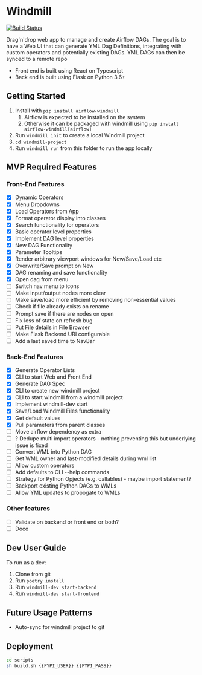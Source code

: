 # Windmill

[![Build Status](https://travis-ci.org/mayansalama/windmill.svg?branch=master)](https://travis-ci.org/mayansalama/windmill)

Drag'n'drop web app to manage and create Airflow DAGs. The goal is to
have a Web UI that can generate YML Dag Definitions, integrating with
custom operators and potentially existing DAGs. YML DAGs can then be
synced to a remote repo

- Front end is built using React on Typescript
- Back end is built using Flask on Python 3.6+

## Getting Started

1. Install with `pip install airflow-windmill`
   1. Airflow is expected to be installed on the system
   2. Otherwise it can be packaged with windmill using `pip install airflow-windmill[airflow]`
2. Run `windmill init` to create a local Windmill project
3. `cd windmill-project`
4. Run `windmill run` from this folder to run the app locally

## MVP Required Features

### Front-End Features

- [x] Dynamic Operators
- [x] Menu Dropdowns
- [x] Load Operators from App
- [x] Format operator display into classes
- [x] Search functionality for operators
- [x] Basic operator level properties
- [x] Implement DAG level properties
- [x] New DAG Functionality
- [x] Parameter Tooltips
- [x] Render arbitrary viewport windows for New/Save/Load etc
- [x] Overwrite/Save prompt on New
- [x] DAG renaming and save functionality
- [x] Open dag from menu
- [ ] Switch nav menu to icons
- [ ] Make input/output nodes more clear
- [ ] Make save/load more efficient by removing non-essential values
- [ ] Check if file already exists on rename
- [ ] Prompt save if there are nodes on open
- [ ] Fix loss of state on refresh bug
- [ ] Put File details in File Browser
- [ ] Make Flask Backend URI configurable
- [ ] Add a last saved time to NavBar

### Back-End Features

- [x] Generate Operator Lists
- [x] CLI to start Web and Front End
- [x] Generate DAG Spec
- [x] CLI to create new windmill project
- [x] CLI to start windmill from a windmill project
- [x] Implement windmill-dev start
- [x] Save/Load Windmill Files functionality
- [x] Get default values
- [x] Pull parameters from parent classes
- [ ] Move airflow dependency as extra
- [ ] ? Dedupe multi import operators - nothing preventing this but underlying issue is fixed
- [ ] Convert WML into Python DAG
- [ ] Get WML owner and last-modified details during wml list
- [ ] Allow custom operators
- [ ] Add defaults to CLI --help commands
- [ ] Strategy for Python Opjects (e.g. callables) - maybe import statement?
- [ ] Backport existing Python DAGs to WMLs
- [ ] Allow YML updates to propogate to WMLs

### Other features

- [ ] Validate on backend or front end or both?
- [ ] Doco

## Dev User Guide

To run as a dev:

1. Clone from git
2. Run `poetry install`
3. Run `windmill-dev start-backend`
4. Run `windmill-dev start-frontend`

## Future Usage Patterns

- Auto-sync for windmill project to git

## Deployment

```bash
cd scripts
sh build.sh {{PYPI_USER}} {{PYPI_PASS}}
```
